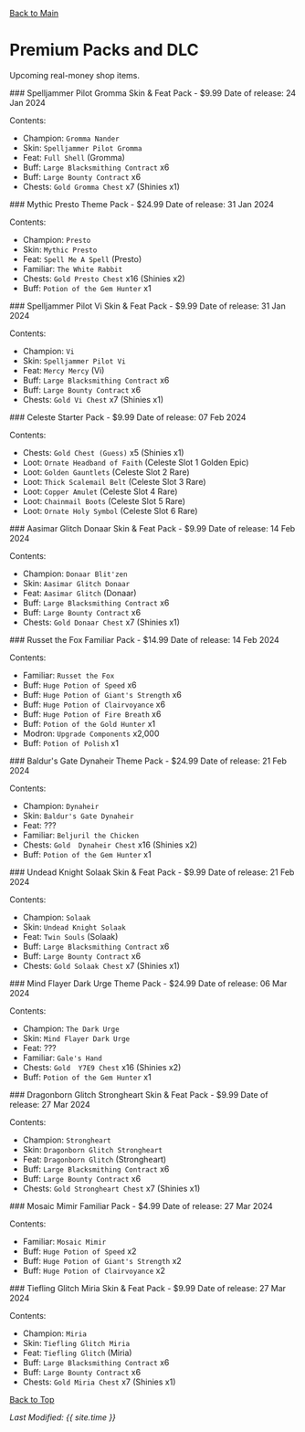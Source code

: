 [Back to Main](index.md)

# Premium Packs and DLC

Upcoming real-money shop items.

<div markdown="1" class="abilityBorder"><div markdown="1" class="abilityBorderInner">
### Spelljammer Pilot Gromma Skin & Feat Pack - $9.99  
Date of release: 24 Jan 2024

Contents:

* Champion: `Gromma Nander`
* Skin: `Spelljammer Pilot Gromma`
* Feat: `Full Shell` (Gromma)
* Buff: `Large Blacksmithing Contract` x6
* Buff: `Large Bounty Contract` x6
* Chests: `Gold Gromma Chest` x7 (Shinies x1)
</div></div>


<div markdown="1" class="abilityBorder"><div markdown="1" class="abilityBorderInner">
### Mythic Presto Theme Pack - $24.99  
Date of release: 31 Jan 2024

Contents:

* Champion: `Presto`
* Skin: `Mythic Presto`
* Feat: `Spell Me A Spell` (Presto)
* Familiar: `The White Rabbit`
* Chests: `Gold Presto Chest` x16 (Shinies x2)
* Buff: `Potion of the Gem Hunter` x1
</div></div>


<div markdown="1" class="abilityBorder"><div markdown="1" class="abilityBorderInner">
### Spelljammer Pilot Vi Skin & Feat Pack - $9.99  
Date of release: 31 Jan 2024

Contents:

* Champion: `Vi`
* Skin: `Spelljammer Pilot Vi`
* Feat: `Mercy Mercy` (Vi)
* Buff: `Large Blacksmithing Contract` x6
* Buff: `Large Bounty Contract` x6
* Chests: `Gold Vi Chest` x7 (Shinies x1)
</div></div>


<div markdown="1" class="abilityBorder"><div markdown="1" class="abilityBorderInner">
### Celeste Starter Pack - $9.99  
Date of release: 07 Feb 2024

Contents:

* Chests: `Gold Chest (Guess)` x5 (Shinies x1)
* Loot: `Ornate Headband of Faith` (Celeste Slot 1  Golden Epic)
* Loot: `Golden Gauntlets` (Celeste Slot 2  Rare)
* Loot: `Thick Scalemail Belt` (Celeste Slot 3  Rare)
* Loot: `Copper Amulet` (Celeste Slot 4  Rare)
* Loot: `Chainmail Boots` (Celeste Slot 5  Rare)
* Loot: `Ornate Holy Symbol` (Celeste Slot 6  Rare)
</div></div>


<div markdown="1" class="abilityBorder"><div markdown="1" class="abilityBorderInner">
### Aasimar Glitch Donaar Skin & Feat Pack - $9.99  
Date of release: 14 Feb 2024

Contents:

* Champion: `Donaar Blit'zen`
* Skin: `Aasimar Glitch Donaar`
* Feat: `Aasimar Glitch` (Donaar)
* Buff: `Large Blacksmithing Contract` x6
* Buff: `Large Bounty Contract` x6
* Chests: `Gold Donaar Chest` x7 (Shinies x1)
</div></div>


<div markdown="1" class="abilityBorder"><div markdown="1" class="abilityBorderInner">
### Russet the Fox Familiar Pack - $14.99  
Date of release: 14 Feb 2024

Contents:

* Familiar: `Russet the Fox`
* Buff: `Huge Potion of Speed` x6
* Buff: `Huge Potion of Giant's Strength` x6
* Buff: `Huge Potion of Clairvoyance` x6
* Buff: `Huge Potion of Fire Breath` x6
* Buff: `Potion of the Gold Hunter` x1
* Modron: `Upgrade Components` x2,000
* Buff: `Potion of Polish` x1
</div></div>


<div markdown="1" class="abilityBorder"><div markdown="1" class="abilityBorderInner">
### Baldur's Gate Dynaheir Theme Pack - $24.99  
Date of release: 21 Feb 2024

Contents:

* Champion: `Dynaheir`
* Skin: `Baldur's Gate Dynaheir`
* Feat: ???
* Familiar: `Beljuril the Chicken`
* Chests: `Gold  Dynaheir Chest` x16 (Shinies x2)
* Buff: `Potion of the Gem Hunter` x1
</div></div>


<div markdown="1" class="abilityBorder"><div markdown="1" class="abilityBorderInner">
### Undead Knight Solaak Skin & Feat Pack - $9.99  
Date of release: 21 Feb 2024

Contents:

* Champion: `Solaak`
* Skin: `Undead Knight Solaak`
* Feat: `Twin Souls` (Solaak)
* Buff: `Large Blacksmithing Contract` x6
* Buff: `Large Bounty Contract` x6
* Chests: `Gold Solaak Chest` x7 (Shinies x1)
</div></div>


<div markdown="1" class="abilityBorder"><div markdown="1" class="abilityBorderInner">
### Mind Flayer Dark Urge Theme Pack - $24.99  
Date of release: 06 Mar 2024

Contents:

* Champion: `The Dark Urge`
* Skin: `Mind Flayer Dark Urge`
* Feat: ???
* Familiar: `Gale's Hand`
* Chests: `Gold  Y7E9 Chest` x16 (Shinies x2)
* Buff: `Potion of the Gem Hunter` x1
</div></div>


<div markdown="1" class="abilityBorder"><div markdown="1" class="abilityBorderInner">
### Dragonborn Glitch Strongheart Skin & Feat Pack - $9.99  
Date of release: 27 Mar 2024

Contents:

* Champion: `Strongheart`
* Skin: `Dragonborn Glitch Strongheart`
* Feat: `Dragonborn Glitch` (Strongheart)
* Buff: `Large Blacksmithing Contract` x6
* Buff: `Large Bounty Contract` x6
* Chests: `Gold Strongheart Chest` x7 (Shinies x1)
</div></div>


<div markdown="1" class="abilityBorder"><div markdown="1" class="abilityBorderInner">
### Mosaic Mimir Familiar Pack - $4.99  
Date of release: 27 Mar 2024

Contents:

* Familiar: `Mosaic Mimir`
* Buff: `Huge Potion of Speed` x2
* Buff: `Huge Potion of Giant's Strength` x2
* Buff: `Huge Potion of Clairvoyance` x2
</div></div>


<div markdown="1" class="abilityBorder"><div markdown="1" class="abilityBorderInner">
### Tiefling Glitch Miria Skin & Feat Pack - $9.99  
Date of release: 27 Mar 2024

Contents:

* Champion: `Miria`
* Skin: `Tiefling Glitch Miria`
* Feat: `Tiefling Glitch` (Miria)
* Buff: `Large Blacksmithing Contract` x6
* Buff: `Large Bounty Contract` x6
* Chests: `Gold Miria Chest` x7 (Shinies x1)
</div></div>


[Back to Top](#top)

*Last Modified: {{ site.time }}*